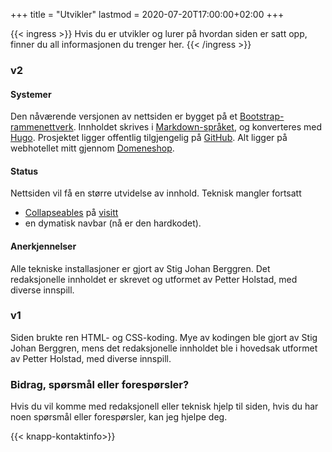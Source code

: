 +++
title = "Utvikler"
lastmod = 2020-07-20T17:00:00+02:00
+++

{{< ingress >}}
Hvis du er utvikler og lurer på hvordan siden er satt opp, finner du all informasjonen du trenger her.
{{< /ingress >}}

### v2

#### Systemer
Den nåværende versjonen av nettsiden er bygget på et [Bootstrap-rammenettverk](https://getbootstrap.com). Innholdet skrives i [Markdown-språket](https://daringfireball.net/projects/markdown/syntax), og konverteres med [Hugo](https://gohugo.io). Prosjektet ligger offentlig tilgjengelig på [GitHub](https://github.com/Stigjb/pdog.no). Alt ligger på webhotellet mitt gjennom [Domeneshop](https://domene.shop).

#### Status  
Nettsiden vil få en større utvidelse av innhold. Teknisk mangler fortsatt

- [Collapseables](https://getbootstrap.com/docs/4.5/components/collapse/) på <a href="../visit">visitt</a>
- en dymatisk navbar (nå er den hardkodet).

#### Anerkjennelser
Alle tekniske installasjoner er gjort av Stig Johan Berggren. Det redaksjonelle innholdet er skrevet og utformet av Petter Holstad, med diverse innspill.

### v1
Siden brukte ren HTML- og CSS-koding. Mye av kodingen ble gjort av Stig Johan Berggren, mens det redaksjonelle innholdet ble i hovedsak utformet av Petter Holstad, med diverse innspill.

### Bidrag, spørsmål eller forespørsler?
Hvis du vil komme med redaksjonell eller teknisk hjelp til siden, hvis du har noen spørsmål eller forespørsler, kan jeg hjelpe deg.

{{< knapp-kontaktinfo>}}